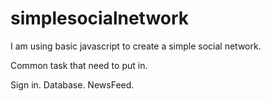 # simplesocialnetwork
I am using basic javascript to create a simple social network.

Common task that need to put in.

Sign in.
Database.
NewsFeed.